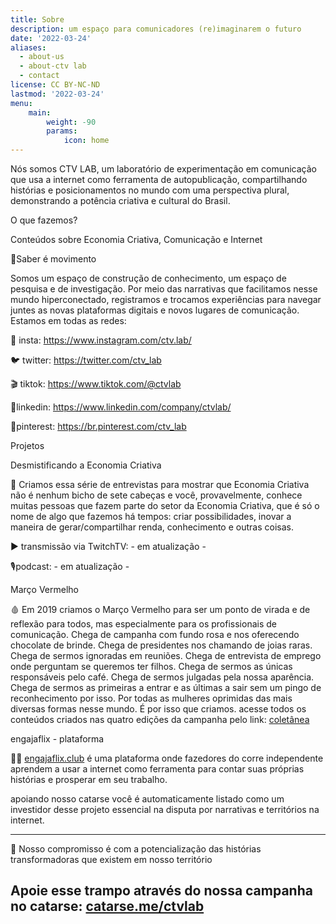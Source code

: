 ```yaml
---
title: Sobre
description: um espaço para comunicadores (re)imaginarem o futuro
date: '2022-03-24'
aliases:
  - about-us
  - about-ctv lab
  - contact
license: CC BY-NC-ND
lastmod: '2022-03-24'
menu:
    main: 
        weight: -90
        params:
            icon: home
---
```

Nós somos CTV LAB, um laboratório de experimentação em comunicação que usa a internet como ferramenta de autopublicação, compartilhando histórias e posicionamentos no mundo com uma perspectiva plural, demonstrando a potência criativa e cultural do Brasil.

O que fazemos?

Conteúdos sobre Economia Criativa, Comunicação e Internet

💎Saber é movimento

Somos um espaço de construção de conhecimento, um espaço de pesquisa e de investigação. Por meio das narrativas que facilitamos nesse mundo hiperconectado, registramos e trocamos experiências para navegar juntes as novas plataformas digitais e novos lugares de comunicação.
Estamos em todas as redes:

📸 insta: https://www.instagram.com/ctv.lab/

🐦 twitter: https://twitter.com/ctv_lab

🎬 tiktok: https://www.tiktok.com/@ctvlab

📑linkedin: https://www.linkedin.com/company/ctvlab/

📌pinterest: https://br.pinterest.com/ctv_lab

Projetos

Desmistificando a Economia Criativa

🎨 Criamos essa série de entrevistas para mostrar que Economia Criativa não é nenhum bicho de sete cabeças e você, provavelmente, conhece muitas pessoas que fazem parte do setor da Economia Criativa, que é só o nome de algo que fazemos há tempos: criar possibilidades, inovar a maneira de gerar/compartilhar renda, conhecimento e outras coisas.

▶️ transmissão via TwitchTV: - em atualização -

🎙podcast: - em atualização -

Março Vermelho

🩸 Em 2019 criamos o Março Vermelho para ser um ponto de virada e de reflexão para todos, mas especialmente para os profissionais de comunicação. Chega de campanha com fundo rosa e nos oferecendo chocolate de brinde. Chega de presidentes nos chamando de joias raras. Chega de sermos ignoradas em reuniões. Chega de entrevista de emprego onde perguntam se queremos ter filhos. Chega de sermos as únicas responsáveis pelo café. Chega de sermos julgadas pela nossa aparência. Chega de sermos as primeiras a entrar e as últimas a sair sem um pingo de reconhecimento por isso.
Por todas as mulheres oprimidas das mais diversas formas nesse mundo. É por isso que criamos.
acesse todos os conteúdos criados nas quatro edições da campanha pelo link: [coletânea](https://ctv-lab.medium.com/mar%C3%A7o-vermelho-colet%C3%A2nea-44e424fdd77a)

engajaflix - plataforma

👩‍💻 [engajaflix.club](https://engajaflix.club) é uma plataforma onde fazedores do corre independente aprendem a usar a internet como ferramenta para contar suas próprias histórias e prosperar em seu trabalho.

apoiando nosso catarse você é automaticamente listado como um investidor desse projeto essencial na disputa por narrativas e territórios na internet.

_____

🌻 Nosso compromisso é com a potencialização das histórias transformadoras que existem em nosso território

Apoie esse trampo através do nossa campanha no catarse: [catarse.me/ctvlab](https://www.catarse.me/ctvlab)
---